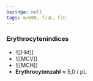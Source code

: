 ```yaml
---
bazinga: null
tags: m/m08, f/🩸, f/🥼
---
```

### Erythrocytenindices
- ![[Hkt]]
- ![[MCV]]
- ![[MCH]]
- **Erythrocytenzahl** ≈ 5,0 / pL